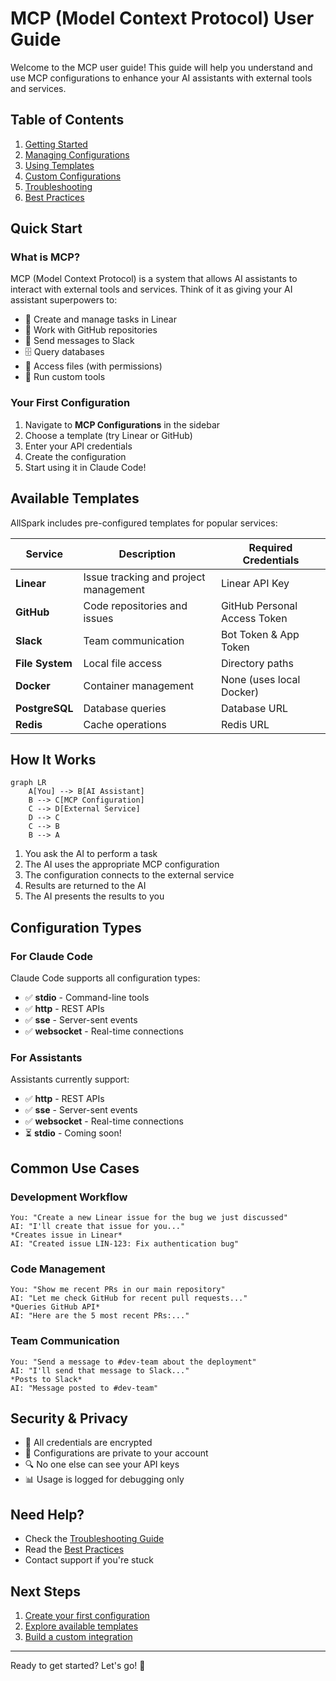 # MCP (Model Context Protocol) User Guide

Welcome to the MCP user guide! This guide will help you understand and use MCP configurations to enhance your AI assistants with external tools and services.

## Table of Contents

1. [Getting Started](./getting-started.md)
2. [Managing Configurations](./managing-configurations.md)
3. [Using Templates](./using-templates.md)
4. [Custom Configurations](./custom-configurations.md)
5. [Troubleshooting](./troubleshooting.md)
6. [Best Practices](./best-practices.md)

## Quick Start

### What is MCP?

MCP (Model Context Protocol) is a system that allows AI assistants to interact with external tools and services. Think of it as giving your AI assistant superpowers to:

- 📝 Create and manage tasks in Linear
- 🐙 Work with GitHub repositories
- 💬 Send messages to Slack
- 🗄️ Query databases
- 📁 Access files (with permissions)
- 🔧 Run custom tools

### Your First Configuration

1. Navigate to **MCP Configurations** in the sidebar
2. Choose a template (try Linear or GitHub)
3. Enter your API credentials
4. Create the configuration
5. Start using it in Claude Code!

## Available Templates

AllSpark includes pre-configured templates for popular services:

| Service | Description | Required Credentials |
|---------|-------------|---------------------|
| **Linear** | Issue tracking and project management | Linear API Key |
| **GitHub** | Code repositories and issues | GitHub Personal Access Token |
| **Slack** | Team communication | Bot Token & App Token |
| **File System** | Local file access | Directory paths |
| **Docker** | Container management | None (uses local Docker) |
| **PostgreSQL** | Database queries | Database URL |
| **Redis** | Cache operations | Redis URL |

## How It Works

```mermaid
graph LR
    A[You] --> B[AI Assistant]
    B --> C[MCP Configuration]
    C --> D[External Service]
    D --> C
    C --> B
    B --> A
```

1. You ask the AI to perform a task
2. The AI uses the appropriate MCP configuration
3. The configuration connects to the external service
4. Results are returned to the AI
5. The AI presents the results to you

## Configuration Types

### For Claude Code

Claude Code supports all configuration types:
- ✅ **stdio** - Command-line tools
- ✅ **http** - REST APIs
- ✅ **sse** - Server-sent events
- ✅ **websocket** - Real-time connections

### For Assistants

Assistants currently support:
- ✅ **http** - REST APIs
- ✅ **sse** - Server-sent events
- ✅ **websocket** - Real-time connections
- ⏳ **stdio** - Coming soon!

## Common Use Cases

### Development Workflow
```
You: "Create a new Linear issue for the bug we just discussed"
AI: "I'll create that issue for you..." 
*Creates issue in Linear*
AI: "Created issue LIN-123: Fix authentication bug"
```

### Code Management
```
You: "Show me recent PRs in our main repository"
AI: "Let me check GitHub for recent pull requests..."
*Queries GitHub API*
AI: "Here are the 5 most recent PRs:..."
```

### Team Communication
```
You: "Send a message to #dev-team about the deployment"
AI: "I'll send that message to Slack..."
*Posts to Slack*
AI: "Message posted to #dev-team"
```

## Security & Privacy

- 🔐 All credentials are encrypted
- 👤 Configurations are private to your account
- 🔍 No one else can see your API keys
- 📊 Usage is logged for debugging only

## Need Help?

- Check the [Troubleshooting Guide](./troubleshooting.md)
- Read the [Best Practices](./best-practices.md)
- Contact support if you're stuck

## Next Steps

1. [Create your first configuration](./getting-started.md)
2. [Explore available templates](./using-templates.md)
3. [Build a custom integration](./custom-configurations.md)

---

Ready to get started? Let's go! 🚀